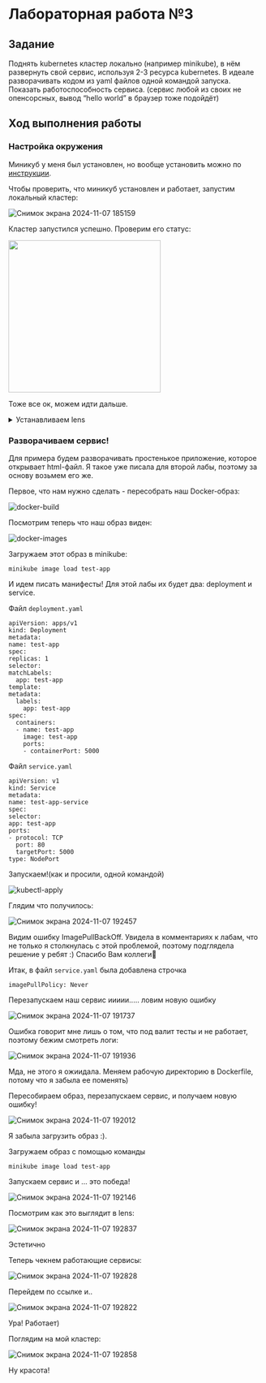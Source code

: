 # Лабораторная работа №3

## Задание
Поднять kubernetes кластер локально (например minikube), в нём развернуть свой сервис, используя 2-3 ресурса kubernetes. В идеале разворачивать кодом из yaml файлов одной командой запуска. Показать работоспособность сервиса.
(сервис любой из своих не опенсорсных, вывод “hello world” в браузер тоже подойдёт)

## Ход выполнения работы

### Настройка окружения

Миникуб у меня был установлен, но вообще установить можно по [инструкции](https://minikube.sigs.k8s.io/docs/start/?arch=%2Fwindows%2Fx86-64%2Fstable%2F.exe+download).

Чтобы проверить, что миникуб установлен и работает, запустим локальный кластер:

![Снимок экрана 2024-11-07 185159](https://github.com/user-attachments/assets/b20578fa-09a7-4acc-b6dd-3ee46a9b4214)

Кластер запустился успешно. Проверим его статус:

<img src="" width="300" height="300">

Тоже все ок, можем идти дальше.

<details>
<summary> Устанавливаем lens </summary>
  
Идем на [официальный сайт](https://k8slens.dev/) и смотрим инструкцию по установке.


Получаем ключик: 
      
      curl -fsSL https://downloads.k8slens.dev/keys/gpg | gpg --dearmor | sudo tee /usr/share/keyrings/lens-archive-keyring.gpg > /dev/null

Указываем stable канал:

    echo "deb [arch=amd64 signed-by=/usr/share/keyrings/lens-archive-keyring.gpg] https://downloads.k8slens.dev/apt/debian stable main" | sudo tee /etc/apt/sources.list.d/lens.list > /dev/null

Устанавливаем lens:

    sudo apt install lens

Дальше регистрируемся и ура! приложение нам доступно:

![Снимок экрана 2024-11-07 185749](https://github.com/user-attachments/assets/825375b5-68ae-4ed0-b217-9979f347150a)

</details>

### Разворачиваем сервис!

Для примера будем разворачивать простенькое приложение, которое открывает html-файл. Я такое уже писала для второй лабы, поэтому за основу возьмем его же. 

Первое, что нам нужно сделать - пересобрать наш Docker-образ:

![docker-build](https://github.com/user-attachments/assets/a5a0e3ad-db3d-4e55-9c25-ed4c0e3f51c9)

Посмотрим теперь что наш образ виден:

![docker-images](https://github.com/user-attachments/assets/65abc35d-f554-499f-ba65-56b99ff5fb44)

Загружаем этот образ в minikube:

    minikube image load test-app

И идем писать манифесты! Для этой лабы их будет два: deployment и service.

Файл `deployment.yaml`


    apiVersion: apps/v1
    kind: Deployment
    metadata:
    name: test-app
    spec:
    replicas: 1
    selector:
    matchLabels:
      app: test-app
    template:
    metadata:
      labels:
        app: test-app
    spec:
      containers:
      - name: test-app
        image: test-app
        ports:
        - containerPort: 5000

Файл `service.yaml`

    apiVersion: v1
    kind: Service
    metadata:
    name: test-app-service
    spec:
    selector:
    app: test-app
    ports:
    - protocol: TCP
      port: 80
      targetPort: 5000
    type: NodePort

Запускаем!(как и просили, одной командой)

![kubectl-apply](https://github.com/user-attachments/assets/5138c2d4-ea4c-4cb5-ad94-83fe44663ba3)

Глядим что получилось:

![Снимок экрана 2024-11-07 192457](https://github.com/user-attachments/assets/90f91fcd-75f1-4225-a60f-c631058753eb)

Видим ошибку ImagePullBackOff. Увидела в комментариях к лабам, что не только я столкнулась с этой проблемой, поэтому подглядела решение у ребят :) Спасибо Вам коллеги🤝

Итак, в файл `service.yaml` была добавлена строчка 

    imagePullPolicy: Never

Перезапускаем наш сервис иииии..... ловим новую ошибку

![Снимок экрана 2024-11-07 191737](https://github.com/user-attachments/assets/e607c440-b5ce-4f3f-b689-a157a500e467)

Ошибка говорит мне лишь о том, что под валит тесты и не работает, поэтому бежим смотреть логи:

![Снимок экрана 2024-11-07 191936](https://github.com/user-attachments/assets/102edcbe-a518-4c30-a9b1-27761c0ea2e3)

Мда, не этого я ожиидала. Меняем рабочую директорию в Dockerfile, потому что я забыла ее поменять)

Пересобираем образ, перезапускаем сервис, и получаем новую ошибку!

![Снимок экрана 2024-11-07 192012](https://github.com/user-attachments/assets/b096b036-ff9a-488f-964a-039597b030e9)

Я забыла загрузить образ :). 

Загружаем образ с помощью команды

    minikube image load test-app

Запускаем сервис и ... это победа!

![Снимок экрана 2024-11-07 192146](https://github.com/user-attachments/assets/47f60f14-9b5b-4f8b-8fc0-3ae972a54626)

Посмотрим как это выглядит в lens: 

![Снимок экрана 2024-11-07 192837](https://github.com/user-attachments/assets/04ea9dc9-3c4d-46e9-b135-4b1892b4cc05)

Эстетично

Теперь чекнем работающие сервисы:

![Снимок экрана 2024-11-07 192828](https://github.com/user-attachments/assets/38c0f62c-5f94-46a9-b8be-ffa8606e4c0e)

Перейдем по ссылке и..

![Снимок экрана 2024-11-07 192822](https://github.com/user-attachments/assets/8a391934-4bb2-4cff-9d98-13aa9963c2c3)


Ура! Работает)


Поглядим на мой кластер:

![Снимок экрана 2024-11-07 192858](https://github.com/user-attachments/assets/3b351d5c-149a-4a03-92ed-63349c069a44)

Ну красота!



